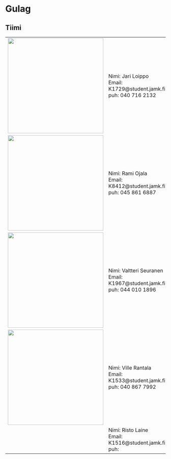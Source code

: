 # Gulag

## Tiimi

<style>
table, tr, td {
    border-style : solid 1px;
    border-color: black;
}
</style>

<table>
    <tr>
        <td><img src ="https://raw.githubusercontent.com/LargeMammal/largemammal.github.io/master/Images/Jari.jpg" width="300px"></td>
        <td>
            Nimi: Jari Loippo <br>
            Email: K1729@student.jamk.fi <br>
            puh: 040 716 2132 <br>
        </td>
    </tr>
    <tr>
        <td><img src ="https://raw.githubusercontent.com/LargeMammal/largemammal.github.io/master/Images/Rami.jpg" width="300px"></td>
        <td>
            Nimi: Rami Ojala  <br>
            Email: K8412@student.jamk.fi  <br>
            puh: 045 861 6887 <br>
        </td>
    </tr>
    <tr>
        <td><img src ="https://raw.githubusercontent.com/LargeMammal/largemammal.github.io/master/Images/valtteri.jpg" width="300px"></td>
        <td>
            Nimi: Valtteri Seuranen<br>
            Email: K1967@student.jamk.fi   <br>
            puh: 044 010 1896 <br>
        </td>
    </tr>
    <tr>
        <td><img src ="https://raw.githubusercontent.com/LargeMammal/largemammal.github.io/master/Images/ville.jpg" width="300px"></td>
        <td>
            Nimi: Ville Rantala<br>
            Email: K1533@student.jamk.fi   <br>
            puh: 040 867 7992 <br>
        </td>
    </tr>
    <tr>
        <td></td>
        <td>
            Nimi: Risto Laine<br>
           Email: K1516@student.jamk.fi   <br>
            puh: <br>
        </td>
    </tr>
</table>



